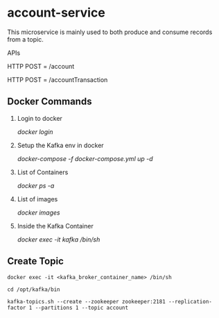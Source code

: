 # account-service

This microservice is mainly used to both produce and consume records from a topic.

APIs

HTTP POST = /account


HTTP POST = /accountTransaction

## Docker Commands

  1. Login to docker
  
        _docker login_

  2. Setup the Kafka env in docker
  
        _docker-compose -f docker-compose.yml up -d_
  
  3. List of Containers
  
        _docker ps -a_
  
  4. List of images
      
      _docker images_
      
  5. Inside the Kafka Container
    
      _docker exec -it kafka /bin/sh_
      
 ## Create Topic
 
    docker exec -it <kafka_broker_container_name> /bin/sh
      
    cd /opt/kafka/bin
      
    kafka-topics.sh --create --zookeeper zookeeper:2181 --replication-factor 1 --partitions 1 --topic account
      
